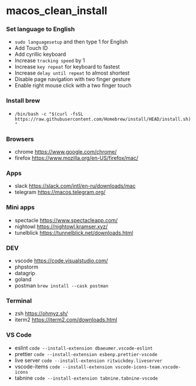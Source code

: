 # macos_clean_install

### Set language to English
- `sudo languagesetup` and then type 1 for English 
- Add Touch ID
- Add cyrillic keyboard
- Increase `tracking speed` by 1
- Increase `key repeat` for keyboard to fastest
- Increase `delay until repeat` to almost shortest
- Disable page navigation with two finger gesture
- Enable right mouse click with a two finger touch


### Install brew
- `/bin/bash -c "$(curl -fsSL https://raw.githubusercontent.com/Homebrew/install/HEAD/install.sh)"`

### Browsers
- chrome https://www.google.com/chrome/
- firefox https://www.mozilla.org/en-US/firefox/mac/

### Apps
- slack https://slack.com/intl/en-ru/downloads/mac
- telegram https://macos.telegram.org/

### Mini apps
- spectacle https://www.spectacleapp.com/
- nightowl https://nightowl.kramser.xyz/
- tunelblick https://tunnelblick.net/downloads.html

### DEV
- vscode https://code.visualstudio.com/
- phpstorm
- datagrip
- goland
- postman `brew install --cask postman`

### Terminal
- zsh https://ohmyz.sh/
- iterm2 https://iterm2.com/downloads.html

### VS Code
- eslint `code --install-extension dbaeumer.vscode-eslint`
- prettier `code --install-extension esbenp.prettier-vscode`
- live server `code --install-extension ritwickdey.liveserver`
- vscode-items `code --install-extension vscode-icons-team.vscode-icons`
- tabnine `code --install-extension tabnine.tabnine-vscode`






